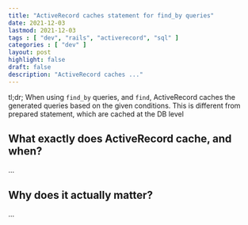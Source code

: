 ```yaml
---
title: "ActiveRecord caches statement for find_by queries"
date: 2021-12-03
lastmod: 2021-12-03
tags : [ "dev", "rails", "activerecord", "sql" ]
categories : [ "dev" ]
layout: post
highlight: false
draft: false
description: "ActiveRecord caches ..."
---
```


tl;dr; When using `find_by` queries, and `find`, ActiveRecord caches the
generated queries based on the given conditions. This is different from
prepared statement, which are cached at the DB level

## What exactly does ActiveRecord cache, and when?

...

## Why does it actually matter?

...
